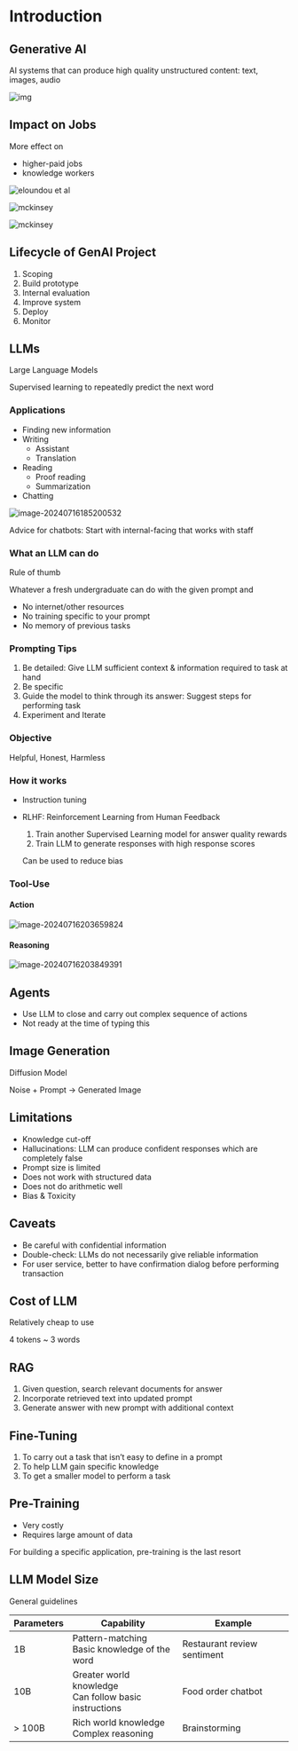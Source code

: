 # Introduction

## Generative AI

AI systems that can produce high quality unstructured content: text, images, audio

![img](./assets/overview_ai_ml_dl_ds.svg)

## Impact on Jobs

More effect on

- higher-paid jobs 
- knowledge workers

![eloundou et al](./assets/image-20240716230105029.png)

![mckinsey](./assets/image-20240716230153933.png)

![mckinsey](./assets/image-20240716230320703.png)

## Lifecycle of GenAI Project

1. Scoping
2. Build prototype
3. Internal evaluation
4. Improve system
5. Deploy
6. Monitor

## LLMs

Large Language Models

Supervised learning to repeatedly predict the next word

### Applications

- Finding new information
- Writing
  - Assistant
  - Translation
- Reading
  - Proof reading
  - Summarization
- Chatting

![image-20240716185200532](./assets/image-20240716185200532.png)

Advice for chatbots: Start with internal-facing that works with staff

### What an LLM can do

Rule of thumb

Whatever a fresh undergraduate can do with the given prompt and

- No internet/other resources
- No training specific to your prompt
- No memory of previous tasks

### Prompting Tips

1. Be detailed: Give LLM sufficient context & information required to task at hand
2. Be specific
3. Guide the model to think through its answer: Suggest steps for performing task
4. Experiment and Iterate

### Objective

Helpful, Honest, Harmless

### How it works

- Instruction tuning
- RLHF: Reinforcement Learning from Human Feedback
  1. Train another Supervised Learning model for answer quality rewards
  2. Train LLM to generate responses with high response scores
  
  Can be used to reduce bias

### Tool-Use

#### Action

![image-20240716203659824](./assets/image-20240716203659824.png)

#### Reasoning

![image-20240716203849391](./assets/image-20240716203849391.png)

## Agents

- Use LLM to close and carry out complex sequence of actions
- Not ready at the time of typing this

## Image Generation

Diffusion Model

Noise + Prompt -> Generated Image

## Limitations

- Knowledge cut-off
- Hallucinations: LLM can produce confident responses which are completely false
- Prompt size is limited
- Does not work with structured data
- Does not do arithmetic well
- Bias & Toxicity

## Caveats

- Be careful with confidential information
- Double-check: LLMs do not necessarily give reliable information
- For user service, better to have confirmation dialog before performing transaction

## Cost of LLM

Relatively cheap to use

4 tokens ~ 3 words

## RAG

1. Given question, search relevant documents for answer
2. Incorporate retrieved text into updated prompt
3. Generate answer with new prompt with additional context

## Fine-Tuning

1. To carry out a task that isn’t easy to define in a prompt
2. To help LLM gain specific knowledge
3. To get a smaller model to perform a task

## Pre-Training

- Very costly
- Requires large amount of data

For building a specific application, pre-training is the last resort

## LLM Model Size

General guidelines

| Parameters | Capability                                                 | Example                     |
| ---------- | ---------------------------------------------------------- | --------------------------- |
| 1B         | Pattern-matching<br />Basic knowledge of the word          | Restaurant review sentiment |
| 10B        | Greater world knowledge<br />Can follow basic instructions | Food order chatbot          |
| > 100B     | Rich world knowledge<br />Complex reasoning                | Brainstorming               |
